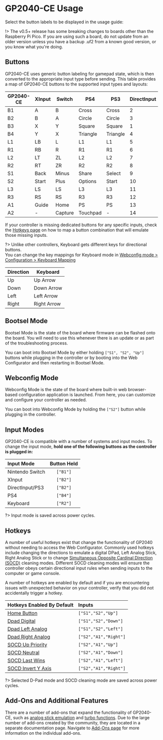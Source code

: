 # GP2040-CE Usage

Select the button labels to be displayed in the usage guide: <label-selector></label-selector>

!> The v0.5+ release has some breaking changes to boards other than the Raspberry Pi Pico. If you are using such a board, do not update from an older version unless you have a backup .uf2 from a known good version, or you know what you're doing.

## Buttons

GP2040-CE uses generic button labeling for gamepad state, which is then converted to the appropriate input type before sending. This table provides a map of GP2040-CE buttons to the supported input types and layouts:

| GP2040-CE  | XInput | Switch  | PS4          | PS3          | DirectInput  | Arcade |
| ---------- | ------ | ------- | ------------ | ------------ | ------------ | ------ |
| B1         | A      | B       | Cross        | Cross        | 2            | K1     |
| B2         | B      | A       | Circle       | Circle       | 3            | K2     |
| B3         | X      | Y       | Square       | Square       | 1            | P1     |
| B4         | Y      | X       | Triangle     | Triangle     | 4            | P2     |
| L1         | LB     | L       | L1           | L1           | 5            | P4     |
| R1         | RB     | R       | R1           | R1           | 6            | P3     |
| L2         | LT     | ZL      | L2           | L2           | 7            | K4     |
| R2         | RT     | ZR      | R2           | R2           | 8            | K3     |
| S1         | Back   | Minus   | Share        | Select       | 9            | Coin   |
| S2         | Start  | Plus    | Options      | Start        | 10           | Start  |
| L3         | LS     | LS      | L3           | L3           | 11           | LS     |
| R3         | RS     | RS      | R3           | R3           | 12           | RS     |
| A1         | Guide  | Home    | PS           | PS           | 13           | Home   |
| A2         | -      | Capture | Touchpad     | -            | 14           | -      |

If your controller is missing dedicated buttons for any specific inputs, check the [Hotkeys page](hotkeys) on how to map a button combination that will emulate those missing inputs.

?> Unlike other controllers, Keyboard gets different keys for directional buttons. <br /> You can change the key mappings for Keyboard mode in [Webconfig mode > Configuration > Keyboard Mapping](web-configurator.md#keyboard-mapping)

| Direction | Keyboard   |
| --------- | ---------- |
| Up        | Up Arrow   |
| Down      | Down Arrow |
| Left      | Left Arrow |
| Right     | Right Arrow|

## Bootsel Mode

Bootsel Mode is the state of the board where firmware can be flashed onto the board. You will need to use this whenever there is an update or as part of the troubleshooting process. 

You can boot into Bootsel Mode by either holding `["S1", "S2", "Up"]` buttons while plugging in the controller or by booting into the Web Configurator and then restarting in Bootsel Mode.

## Webconfig Mode

Webconfig Mode is the state of the board where built-in web browser-based configuration application is launched. From here, you can customize and configure your controller as needed.

You can boot into Webconfig Mode by holding the `["S2"]` button while plugging in the controller.

## Input Modes

GP2040-CE is compatible with a number of systems and input modes. To change the input mode, **hold one of the following buttons as the controller is plugged in:**

|    Input Mode   |                Button Held                |
|:----------------|:-----------------------------------------:|
| Nintendo Switch | `["B1"]` |
| XInput          | `["B2"]` |
| DirectInput/PS3 | `["B2"]` |
| PS4             | `["B4"]` |
| Keyboard        | `["R2"]` |

?> Input mode is saved across power cycles.

## Hotkeys

A number of useful hotkeys exist that change the functionality of GP2040 without needing to access the Web Configurator. Commonly used hotkeys include changing the directions to emulate a digital DPad, Left Analog Stick, Right Analog Stick or to change [Simultaneous Opposite Cardinal Direction (SOCD)](https://glossary.infil.net/?t=SOCD) cleaning modes. Different SOCD cleaning modes will ensure the controller obeys certain directional input rules when sending inputs to the computer or game console. 

A number of hotkeys are enabled by default and if you are encountering issues with unexpected behavior on your controller, verify that you did not accidentally trigger a hotkey.

|    Hotkeys Enabled By Default                       |                   Inputs                               |
|:----------------------------------------------------|:-------------------------------------------------------|
| [Home Button](hotkeys.md#home-button)               | `["S1","S2","Up"]`    |
| [Dpad Digital](hotkeys.md#dpad-digital)             | `["S1","S2","Down"]`  |
| [Dpad Left Analog](hotkeys.md#dpad-left-analog)     | `["S1","S2","Left"]`  |
| [Dpad Right Analog](hotkeys.md#dpad-right-analog)   | `["S2","A1","Right"]` |
| [SOCD Up Priority](hotkeys.md#socd-up-priority)     | `["S2","A1","Up"]`    |
| [SOCD Neutral](hotkeys.md#socd-neutral)             | `["S2","A1","Down"]`  |
| [SOCD Last Wins](hotkeys.md#socd-last-win)          | `["S2","A1","Left"]`  |
| [SOCD Invert Y Axis](hotkeys.md#invert-y-axis)      | `["S2","A1","Right"]` |

?> Selected D-Pad mode and SOCD cleaning mode are saved across power cycles.

## Add-Ons and Additional Features

There are a number of add-ons that expand the functionality of GP2040-CE, such as [analog stick emulation](add-ons/analog) and [turbo functions](add-ons/turbo). Due to the large number of add-ons created by the community, they are located in a separate documentation page. Navigate to [Add-Ons page](add-ons) for more information on the individual add-ons.